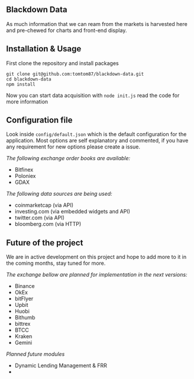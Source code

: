 ## Blackdown Data

As much information that we can ream from the markets is harvested here and pre-chewed for charts and front-end display.

## Installation & Usage

First clone the repository and install packages

```
git clone git@github.com:tomtom87/blackdown-data.git
cd blackdown-data
npm install
```

Now you can start data acquisition with `node init.js` read the code for more information

## Configuration file

Look inside `config/default.json` which is the default configuration for the application. Most options are self explanatory and commented, if you have any requirement for new options please create a issue.


*The following exchange order books are available:*
- Bitfinex
- Poloniex
- GDAX

*The following data sources are being used:*
- coinmarketcap (via API)
- investing.com (via embedded widgets and API)
- twitter.com (via API)
- bloomberg.com (via HTTP)


## Future of the project

We are in active development on this project and hope to add more to it in the coming months, stay tuned for more.

*The exchange bellow are planned for implementation in the next versions:*
- Binance
- OkEx
- bitFlyer
- Upbit
- Huobi
- Bithumb
- bittrex
- BTCC
- Kraken
- Gemini

*Planned future modules*
- Dynamic Lending Management & FRR
-

